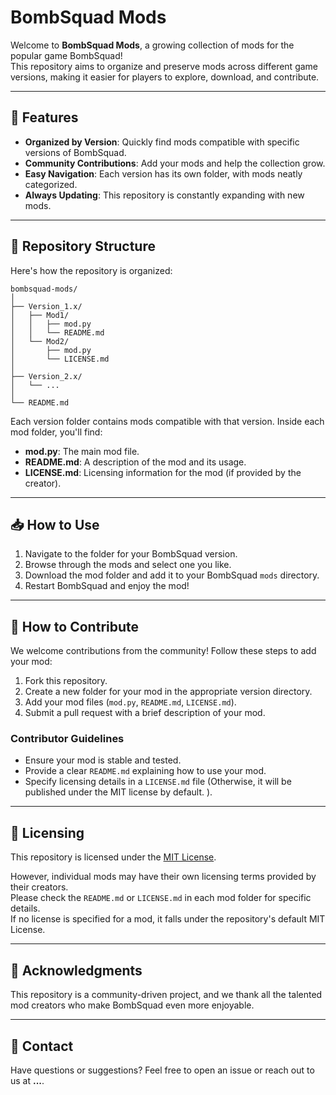 # BombSquad Mods

Welcome to **BombSquad Mods**, a growing collection of mods for the popular game BombSquad!  
This repository aims to organize and preserve mods across different game versions, making it easier for players to explore, download, and contribute.

---

## 🚀 Features
- **Organized by Version**: Quickly find mods compatible with specific versions of BombSquad.  
- **Community Contributions**: Add your mods and help the collection grow.  
- **Easy Navigation**: Each version has its own folder, with mods neatly categorized.  
- **Always Updating**: This repository is constantly expanding with new mods.  

---

## 📂 Repository Structure

Here's how the repository is organized:

```
bombsquad-mods/
│
├── Version_1.x/
│   ├── Mod1/
│   │   ├── mod.py
│   │   └── README.md
│   └── Mod2/
│       ├── mod.py
│       └── LICENSE.md
│
├── Version_2.x/
│   └── ...
│
└── README.md
``` 


Each version folder contains mods compatible with that version. Inside each mod folder, you'll find:  
- **mod.py**: The main mod file.  
- **README.md**: A description of the mod and its usage.  
- **LICENSE.md**: Licensing information for the mod (if provided by the creator).  

---

## 📥 How to Use
1. Navigate to the folder for your BombSquad version.  
2. Browse through the mods and select one you like.  
3. Download the mod folder and add it to your BombSquad `mods` directory.  
4. Restart BombSquad and enjoy the mod!  

---

## 🤝 How to Contribute
We welcome contributions from the community! Follow these steps to add your mod:  

1. Fork this repository.  
2. Create a new folder for your mod in the appropriate version directory.  
3. Add your mod files (`mod.py`, `README.md`, `LICENSE.md`).  
4. Submit a pull request with a brief description of your mod.  

### **Contributor Guidelines**
- Ensure your mod is stable and tested.  
- Provide a clear `README.md` explaining how to use your mod.  
- Specify licensing details in a `LICENSE.md` file (Otherwise, it will be published under the MIT license by default.
).  

---

## 📜 Licensing
This repository is licensed under the [MIT License](LICENSE).  

However, individual mods may have their own licensing terms provided by their creators.  
Please check the `README.md` or `LICENSE.md` in each mod folder for specific details.  
If no license is specified for a mod, it falls under the repository's default MIT License.  

---

## 🙌 Acknowledgments
This repository is a community-driven project, and we thank all the talented mod creators who make BombSquad even more enjoyable.  

---

## 📧 Contact
Have questions or suggestions? Feel free to open an issue or reach out to us at **...**.


